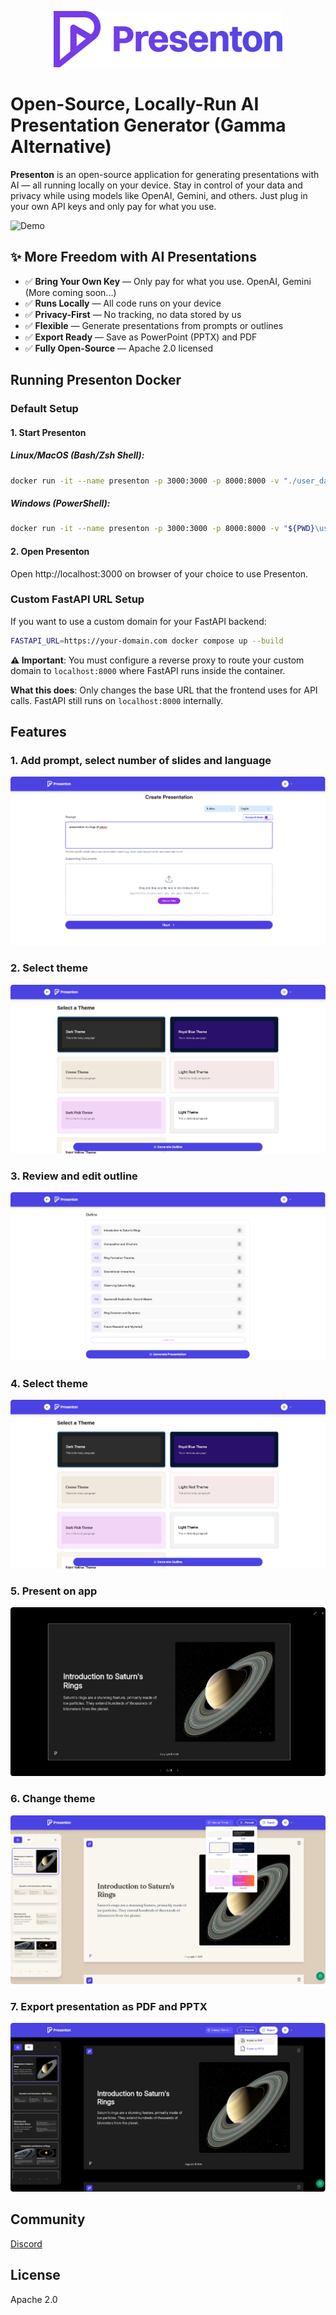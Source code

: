 <p align="center">
  <img src="readme_assets/images/presenton-logo.png" height="90" alt="Presenton Logo" />
</p>

# Open-Source, Locally-Run AI Presentation Generator (Gamma Alternative)


**Presenton** is an open-source application for generating presentations with AI — all running locally on your device. Stay in control of your data and privacy while using models like OpenAI, Gemini, and others. Just plug in your own API keys and only pay for what you use.

![Demo](readme_assets/demo.gif)


## ✨ More Freedom with AI Presentations

* ✅ **Bring Your Own Key** — Only pay for what you use. OpenAI, Gemini (More coming soon...)
* ✅ **Runs Locally** — All code runs on your device
* ✅ **Privacy-First** — No tracking, no data stored by us
* ✅ **Flexible** — Generate presentations from prompts or outlines
* ✅ **Export Ready** — Save as PowerPoint (PPTX) and PDF
* ✅ **Fully Open-Source** — Apache 2.0 licensed

## Running Presenton Docker

### Default Setup

#### 1. Start Presenton

##### Linux/MacOS (Bash/Zsh Shell):
```bash
docker run -it --name presenton -p 3000:3000 -p 8000:8000 -v "./user_data:/app/user_data" ghcr.io/presenton/presenton:latest
```

##### Windows (PowerShell):
```bash
docker run -it --name presenton -p 3000:3000 -p 8000:8000 -v "${PWD}\user_data:/app/user_data" ghcr.io/presenton/presenton:latest
```

#### 2. Open Presenton
Open http://localhost:3000 on browser of your choice to use Presenton.

### Custom FastAPI URL Setup

If you want to use a custom domain for your FastAPI backend:

```bash
FASTAPI_URL=https://your-domain.com docker compose up --build
```

**⚠️ Important**: You must configure a reverse proxy to route your custom domain to `localhost:8000` where FastAPI runs inside the container.

**What this does**: Only changes the base URL that the frontend uses for API calls. FastAPI still runs on `localhost:8000` internally.


## Features

### 1. Add prompt, select number of slides and language
![Demo](readme_assets/images/prompting.png)

### 2. Select theme
![Demo](readme_assets/images/select-theme.png)

### 3. Review and edit outline
![Demo](readme_assets/images/outline.png)

### 4. Select theme
![Demo](readme_assets/images/select-theme.png)

### 5. Present on app
![Demo](readme_assets/images/present.png)

### 6. Change theme
![Demo](readme_assets/images/change-theme.png)

### 7. Export presentation as PDF and PPTX
![Demo](readme_assets/images/export-presentation.png)

## Community
[Discord](https://discord.gg/VR89exqQ)

## License

Apache 2.0

